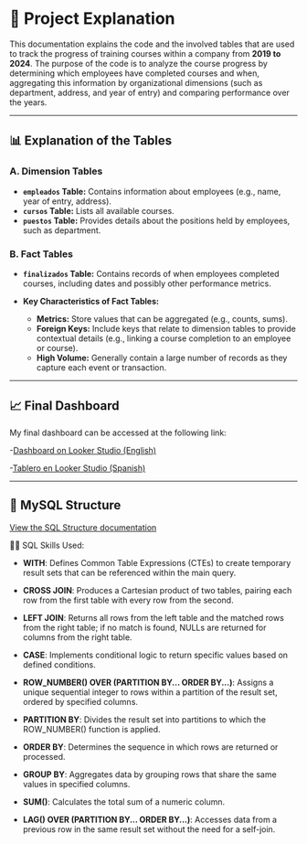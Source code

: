 # 📄 Project Explanation

This documentation explains the code and the involved tables that are used to track the progress of training courses within a company from **2019 to 2024**. The purpose of the code is to analyze the course progress by determining which employees have completed courses and when, aggregating this information by organizational dimensions (such as department, address, and year of entry) and comparing performance over the years.

---

## 📊 Explanation of the Tables

### A. Dimension Tables

  - **`empleados` Table:** Contains information about employees (e.g., name, year of entry, address).
  - **`cursos` Table:** Lists all available courses.
  - **`puestos` Table:** Provides details about the positions held by employees, such as department.

### B. Fact Tables

- **`finalizados` Table:** Contains records of when employees completed courses, including dates and possibly other performance metrics.

- **Key Characteristics of Fact Tables:**
  - **Metrics:** Store values that can be aggregated (e.g., counts, sums).
  - **Foreign Keys:** Include keys that relate to dimension tables to provide contextual details (e.g., linking a course completion to an employee or course).
  - **High Volume:** Generally contain a large number of records as they capture each event or transaction.

---

## 📈 Final Dashboard
My final dashboard can be accessed at the following link:  

-[Dashboard on Looker Studio (English)](https://lookerstudio.google.com/reporting/8a78e8e0-112d-402e-8e24-c602b5a6582d)

-[Tablero en Looker Studio (Spanish)](https://lookerstudio.google.com/reporting/f19786e8-759a-4a74-974b-dc005c91631a)

---

## 📄 MySQL Structure

[View the SQL Structure documentation](<SQL Structure.md>)


   🧑‍💻 SQL Skills Used:

- **WITH**: Defines Common Table Expressions (CTEs) to create temporary result sets that can be referenced within the main query.

- **CROSS JOIN**: Produces a Cartesian product of two tables, pairing each row from the first table with every row from the second.

- **LEFT JOIN**: Returns all rows from the left table and the matched rows from the right table; if no match is found, NULLs are returned for columns from the right table.

- **CASE**: Implements conditional logic to return specific values based on defined conditions.

- **ROW_NUMBER() OVER (PARTITION BY... ORDER BY...)**: Assigns a unique sequential integer to rows within a partition of the result set, ordered by specified columns.

- **PARTITION BY**: Divides the result set into partitions to which the ROW_NUMBER() function is applied.

- **ORDER BY**: Determines the sequence in which rows are returned or processed.

- **GROUP BY**: Aggregates data by grouping rows that share the same values in specified columns.

- **SUM()**: Calculates the total sum of a numeric column.

- **LAG() OVER (PARTITION BY... ORDER BY...)**: Accesses data from a previous row in the same result set without the need for a self-join.


